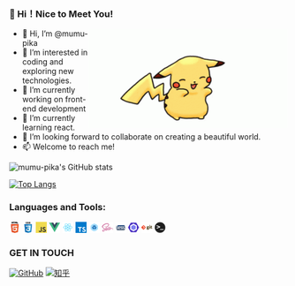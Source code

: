 ### 👀 Hi！Nice to Meet You!

<img align="right" src="https://raw.githubusercontent.com/mumu-pika/mumu-pika/main/pikachu.gif" width="360">

- 👋 Hi, I’m @mumu-pika
- 👀 I’m interested in coding and exploring new technologies.
- 🔭 I’m currently working on front-end development
- 🌱 I’m currently learning react.
- 💞️ I’m looking forward to collaborate on creating a beautiful world.
- 📫 Welcome to reach me!


![mumu-pika's GitHub stats](https://github-readme-stats.vercel.app/api?username=mumu-pika&theme=jolly&show_icons=true)

[![Top Langs](https://github-readme-stats.vercel.app/api/top-langs/?username=mumu-pika&layout=compact)](https://github.com/anuraghazra/github-readme-stats)

### Languages and Tools:

<code><img height="20" src="https://raw.githubusercontent.com/github/explore/80688e429a7d4ef2fca1e82350fe8e3517d3494d/topics/html/html.png"></code>
<code><img height="20" src="https://raw.githubusercontent.com/github/explore/80688e429a7d4ef2fca1e82350fe8e3517d3494d/topics/css/css.png"></code>
<code><img height="20" src="https://raw.githubusercontent.com/github/explore/80688e429a7d4ef2fca1e82350fe8e3517d3494d/topics/javascript/javascript.png"></code>
<code><img height="20" src="https://raw.githubusercontent.com/github/explore/80688e429a7d4ef2fca1e82350fe8e3517d3494d/topics/vue/vue.png"></code>
<code><img height="20" src="https://raw.githubusercontent.com/github/explore/80688e429a7d4ef2fca1e82350fe8e3517d3494d/topics/react/react.png"></code>
<code><img height="20" src="https://raw.githubusercontent.com/github/explore/80688e429a7d4ef2fca1e82350fe8e3517d3494d/topics/typescript/typescript.png"></code>
<code><img height="20" src="https://raw.githubusercontent.com/github/explore/80688e429a7d4ef2fca1e82350fe8e3517d3494d/topics/webpack/webpack.png"></code>
<code><img height="20" src="https://raw.githubusercontent.com/github/explore/80688e429a7d4ef2fca1e82350fe8e3517d3494d/topics/sass/sass.png"></code>
<code><img height="20" src="https://raw.githubusercontent.com/github/explore/3783a65676ba479267fec803885f070760fee4ac/topics/less/less.png"></code>
<code><img height="20" src="https://raw.githubusercontent.com/github/explore/80688e429a7d4ef2fca1e82350fe8e3517d3494d/topics/eslint/eslint.png"></code>
<code><img height="20" src="https://raw.githubusercontent.com/github/explore/80688e429a7d4ef2fca1e82350fe8e3517d3494d/topics/git/git.png"></code>
<code><img height="20" src="https://raw.githubusercontent.com/github/explore/d92924b1d925bb134e308bd29c9de6c302ed3beb/topics/terminal/terminal.png"></code>


<!---
mumu-pika/mumu-pika is a ✨ special ✨ repository because its `README.md` (this file) appears on your GitHub profile.
You can click the Preview link to take a look at your changes.
--->


### GET IN TOUCH
[![GitHub](https://img.shields.io/badge/GitHub-grey?logo=github)](https://github.com/mumu-pika)
[![知乎](https://img.shields.io/badge/知乎-white?logo=zhihu)](https://www.zhihu.com/people/mu-mu-37-80-4)

